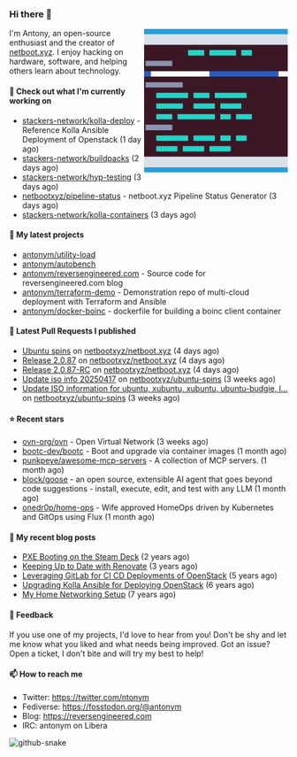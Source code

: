 
### Hi there 👋

<img align="right" src="https://raw.githubusercontent.com/antonym/antonym/master/assets/nbxyz.png" width="260">

I'm Antony, an open-source enthusiast and the creator of [netboot.xyz](https://netboot.xyz). I enjoy 
hacking on hardware, software, and helping others learn about technology. 

#### 👷 Check out what I'm currently working on

- [stackers-network/kolla-deploy](https://github.com/stackers-network/kolla-deploy) - Reference Kolla Ansible Deployment of Openstack (1 day ago)
- [stackers-network/buildpacks](https://github.com/stackers-network/buildpacks) (2 days ago)
- [stackers-network/hyp-testing](https://github.com/stackers-network/hyp-testing) (3 days ago)
- [netbootxyz/pipeline-status](https://github.com/netbootxyz/pipeline-status) - netboot.xyz Pipeline Status Generator (3 days ago)
- [stackers-network/kolla-containers](https://github.com/stackers-network/kolla-containers) (3 days ago)

#### 🌱 My latest projects

- [antonym/utility-load](https://github.com/antonym/utility-load)
- [antonym/autobench](https://github.com/antonym/autobench)
- [antonym/reversengineered.com](https://github.com/antonym/reversengineered.com) - Source code for reversengineered.com blog
- [antonym/terraform-demo](https://github.com/antonym/terraform-demo) - Demonstration repo of multi-cloud deployment with Terraform and Ansible
- [antonym/docker-boinc](https://github.com/antonym/docker-boinc) - dockerfile for building a boinc client container

#### 🔨 Latest Pull Requests I published

- [Ubuntu spins](https://github.com/netbootxyz/netboot.xyz/pull/1620) on [netbootxyz/netboot.xyz](https://github.com/netbootxyz/netboot.xyz) (4 days ago)
- [Release 2.0.87](https://github.com/netbootxyz/netboot.xyz/pull/1619) on [netbootxyz/netboot.xyz](https://github.com/netbootxyz/netboot.xyz) (4 days ago)
- [Release 2.0.87-RC](https://github.com/netbootxyz/netboot.xyz/pull/1618) on [netbootxyz/netboot.xyz](https://github.com/netbootxyz/netboot.xyz) (4 days ago)
- [Update iso info 20250417](https://github.com/netbootxyz/ubuntu-spins/pull/5) on [netbootxyz/ubuntu-spins](https://github.com/netbootxyz/ubuntu-spins) (3 weeks ago)
- [Update ISO information for ubuntu, xubuntu, xubuntu, ubuntu-budgie, l…](https://github.com/netbootxyz/ubuntu-spins/pull/2) on [netbootxyz/ubuntu-spins](https://github.com/netbootxyz/ubuntu-spins) (3 weeks ago)

#### ⭐ Recent stars

- [ovn-org/ovn](https://github.com/ovn-org/ovn) - Open Virtual Network (3 weeks ago)
- [bootc-dev/bootc](https://github.com/bootc-dev/bootc) - Boot and upgrade via container images (1 month ago)
- [punkpeye/awesome-mcp-servers](https://github.com/punkpeye/awesome-mcp-servers) - A collection of MCP servers. (1 month ago)
- [block/goose](https://github.com/block/goose) - an open source, extensible AI agent that goes beyond code suggestions - install, execute, edit, and test with any LLM (1 month ago)
- [onedr0p/home-ops](https://github.com/onedr0p/home-ops) - Wife approved HomeOps driven by Kubernetes and GitOps using Flux (1 month ago)

#### 📜 My recent blog posts

- [PXE Booting on the Steam Deck](https://www.reversengineered.com/2022/08/02/pxe-booting-on-the-steam-deck/) (2 years ago)
- [Keeping Up to Date with Renovate](https://www.reversengineered.com/2022/03/13/keeping-up-to-date-with-renovate/) (3 years ago)
- [Leveraging GitLab for CI CD Deployments of OpenStack](https://www.reversengineered.com/2019/08/13/leveraging-gitlab-for-ci-cd-deployments-of-openstack/) (5 years ago)
- [Upgrading Kolla Ansible for Deploying OpenStack](https://www.reversengineered.com/2019/05/10/upgrading-kolla-ansible-for-deploying-openstack/) (6 years ago)
- [My Home Networking Setup](https://www.reversengineered.com/2017/07/29/my-home-networking-setup/) (7 years ago)

#### 💬 Feedback

If you use one of my projects, I'd love to hear from you! Don't be shy and let me know what you liked
and what needs being improved. Got an issue? Open a ticket, I don't bite and will try my best to help!

#### 📫 How to reach me

- Twitter: https://twitter.com/ntonym
- Fediverse: https://fosstodon.org/@antonym
- Blog: https://reversengineered.com
- IRC: antonym on Libera
<picture>
  <source media="(prefers-color-scheme: dark)" srcset="https://raw.githubusercontent.com/antonym/antonym/output/github-contribution-grid-snake-dark.svg" />
  <source media="(prefers-color-scheme: light)" srcset="https://raw.githubusercontent.com/antonym/antonym/output/github-contribution-grid-snake.svg" />
  <img alt="github-snake" src="github-snake.svg" />
</picture>
